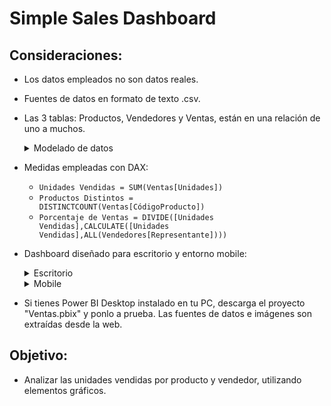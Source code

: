 # Simple Sales Dashboard


## Consideraciones: 
- Los datos empleados no son datos reales.
-  Fuentes de datos en formato de texto .csv.
-   Las 3 tablas: Productos, Vendedores y Ventas, están en una relación de uno a muchos.

  
      <details>
       <summary>Modelado de datos</summary>
       <img width="1276" height="809" alt="image" src="https://github.com/user-attachments/assets/3a8fefbd-d9c5-4fb6-be44-969c4c1dd04d" />
     </details>
- Medidas empleadas con DAX:
   - <code>Unidades Vendidas = SUM(Ventas[Unidades])</code>
   - <code>Productos Distintos = DISTINCTCOUNT(Ventas[CódigoProducto])</code>
   - <code>Porcentaje de Ventas = DIVIDE([Unidades Vendidas],CALCULATE([Unidades Vendidas],ALL(Vendedores[Representante])))</code>
- Dashboard diseñado para escritorio y entorno mobile:
    <details>
       <summary>Escritorio</summary>
       <img width="1777" height="978" alt="image" src="https://github.com/user-attachments/assets/73e82d59-e64d-4c56-8c8a-3e1232fdb825" />
    </details>
    <details>
       <summary>Mobile</summary>
       <img width="538" height="886" alt="image" src="https://github.com/user-attachments/assets/e60adaf3-ddf0-4acf-af04-f10324ac0c70" />
       <img width="541" height="916" alt="image" src="https://github.com/user-attachments/assets/f585bc48-3841-4113-8d1b-f1e0090fbb82" />
    </details>
- Si tienes Power BI Desktop instalado en tu PC, descarga el proyecto "Ventas.pbix" y ponlo a prueba. Las fuentes de datos e imágenes son extraídas desde la web.

## Objetivo:
- Analizar las unidades vendidas por producto y vendedor, utilizando elementos gráficos.
